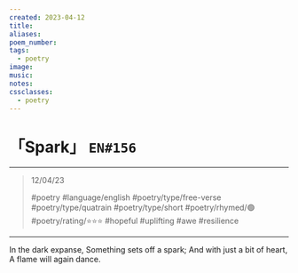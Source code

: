 ```yaml
---
created: 2023-04-12
title:
aliases:
poem_number:
tags:
  - poetry
image:
music:
notes:
cssclasses:
  - poetry
---
```

# 「Spark」 `EN#156`

---

> 12/04/23
> 
> #poetry 
> #language/english 
> #poetry/type/free-verse #poetry/type/quatrain #poetry/type/short 
> #poetry/rhymed/🟢 
> #poetry/rating/⭐⭐⭐ 
> #hopeful #uplifting #awe #resilience 

---

In the dark expanse,
Something sets off a spark;
And with just a bit of heart,
A flame will again dance.